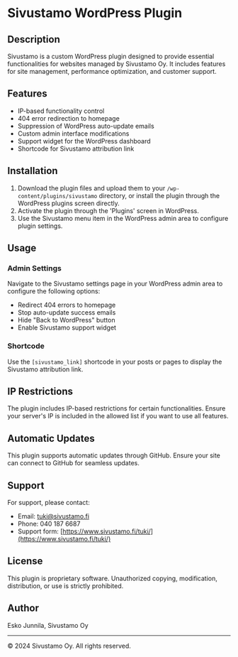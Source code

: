 # Sivustamo WordPress Plugin

## Description

Sivustamo is a custom WordPress plugin designed to provide essential functionalities for websites managed by Sivustamo Oy. It includes features for site management, performance optimization, and customer support.

## Features

- IP-based functionality control
- 404 error redirection to homepage
- Suppression of WordPress auto-update emails
- Custom admin interface modifications
- Support widget for the WordPress dashboard
- Shortcode for Sivustamo attribution link

## Installation

1. Download the plugin files and upload them to your `/wp-content/plugins/sivustamo` directory, or install the plugin through the WordPress plugins screen directly.
2. Activate the plugin through the 'Plugins' screen in WordPress.
3. Use the Sivustamo menu item in the WordPress admin area to configure plugin settings.

## Usage

### Admin Settings

Navigate to the Sivustamo settings page in your WordPress admin area to configure the following options:

- Redirect 404 errors to homepage
- Stop auto-update success emails
- Hide "Back to WordPress" button
- Enable Sivustamo support widget

### Shortcode

Use the `[sivustamo_link]` shortcode in your posts or pages to display the Sivustamo attribution link.

## IP Restrictions

The plugin includes IP-based restrictions for certain functionalities. Ensure your server's IP is included in the allowed list if you want to use all features.

## Automatic Updates

This plugin supports automatic updates through GitHub. Ensure your site can connect to GitHub for seamless updates.

## Support

For support, please contact:

- Email: tuki@sivustamo.fi
- Phone: 040 187 6687
- Support form: [https://www.sivustamo.fi/tuki/](https://www.sivustamo.fi/tuki/)

## License

This plugin is proprietary software. Unauthorized copying, modification, distribution, or use is strictly prohibited.

## Author

Esko Junnila, Sivustamo Oy

---

© 2024 Sivustamo Oy. All rights reserved.
